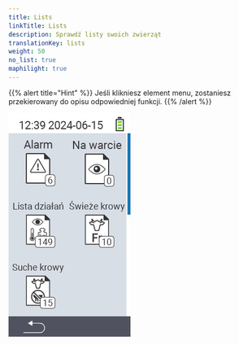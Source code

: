 ```yaml
---
title: Lists
linkTitle: Lists
description: Sprawdź listy swoich zwierząt
translationKey: lists
weight: 50
no_list: true
maphilight: true
---
```

{{% alert title="Hint" %}}
Jeśli klikniesz element menu, zostaniesz przekierowany do opisu odpowiedniej funkcji.
{{% /alert %}}

<img src="images/lists.png" alt="VitalControl Nowe na farmie" title="Nowe na farmie" usemap="#workmap" class="maphilight" />

<map name="workmap">
  <area shape="rect" coords="3,40,116,160" alt="Lista alarmów" title="Sprawdź swoją listę alarmów&#10;Kliknięcie myszą: otwórz dokumentację" href="/pl/docs/lists/alarm/">
  <area shape="rect" coords="3,160,116,280" alt="Lista działań" title="Sprawdź swoją listę działań&#10;Kliknięcie myszą: otwórz dokumentację" href="/pl/docs/lists/actions/">
  <area shape="rect" coords="3,280,116,399" alt="Lista suchych krów" title="Sprawdź swoją listę suchych krów&#10;Kliknięcie myszą: otwórz dokumentację" href="/pl/docs/lists/dry-cows/">

  <area shape="rect" coords="116,40,230,160" alt="Lista do obserwacji" title="Sprawdź swoją listę do obserwacji&#10;Kliknięcie myszą: otwórz dokumentację" href="/pl/docs/lists/on-watch/">
  <area shape="rect" coords="116,160,230,280" alt="Świeże krowy" title="Sprawdź swoją listę świeżych krów&#10;Kliknięcie myszą: otwórz dokumentację" href="/pl/docs/lists/fresh-cows/">

  <area shape="rect" coords="2,401,115,438" alt="Wstecz" title="Cofnij się o jeden poziom" href="/pl/docs/menu/mainmenu/">
</map>
